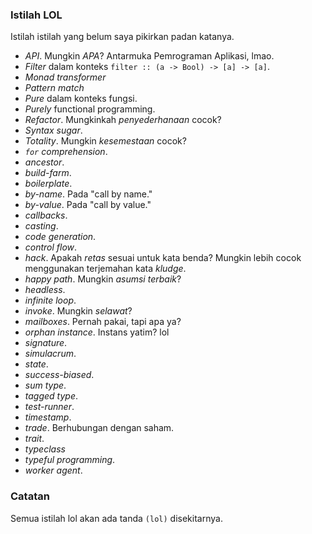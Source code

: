 ### Istilah LOL

Istilah istilah yang belum saya pikirkan padan katanya.

- *API*. Mungkin *APA*? Antarmuka Pemrograman Aplikasi, lmao.
- *Filter* dalam konteks `filter :: (a -> Bool) -> [a] -> [a]`.
- *Monad transformer*
- *Pattern match*
- *Pure* dalam konteks fungsi.
- *Purely* functional programming.
- *Refactor*. Mungkinkah *penyederhanaan* cocok?
- *Syntax sugar*.
- *Totality*. Mungkin *kesemestaan* cocok?
- *`for` comprehension*.
- *ancestor*.
- *build-farm*.
- *boilerplate*.
- *by-name*. Pada "call by name."
- *by-value*. Pada "call by value."
- *callbacks*.
- *casting*.
- *code generation*.
- *control flow*.
- *hack*. Apakah *retas* sesuai untuk kata benda? Mungkin lebih cocok menggunakan terjemahan kata *kludge*.
- *happy path*. Mungkin *asumsi terbaik*?
- *headless*.
- *infinite loop*.
- *invoke*. Mungkin *selawat*?
- *mailboxes*. Pernah pakai, tapi apa ya?
- *orphan instance*. Instans yatim? lol
- *signature*.
- *simulacrum*.
- *state*.
- *success-biased*.
- *sum type*.
- *tagged type*.
- *test-runner*.
- *timestamp*.
- *trade*. Berhubungan dengan saham.
- *trait*.
- *typeclass*
- *typeful programming*.
- *worker agent*.

### Catatan

Semua istilah lol akan ada tanda `(lol)` disekitarnya.
